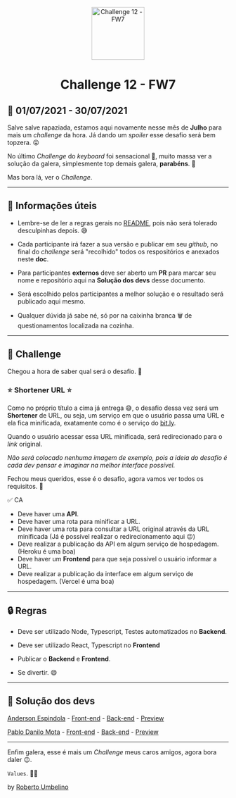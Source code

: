 <p align="center">
  <img alt="Challenge 12 - FW7" width="120" title="Challenge 12 - FW7" src="../.github/logo.png" />
</p>

<h1 align="center">Challenge 12 - FW7</h1>

## 📅 01/07/2021 - 30/07/2021

Salve salve rapaziada, estamos aqui novamente nesse mês de **Julho** para mais um _challenge_ da hora. Já dando um _spoiler_ esse desafio será bem topzera. 😝

No último _Challenge_ do _keyboard_ foi sensacional 💪, muito massa ver a solução da galera, simplesmente top demais galera, **parabéns**. 🥳 

Mas bora lá, ver o _Challenge_.

---

## 📕 Informações úteis

- Lembre-se de ler a regras gerais no [README](../README.md), pois não será tolerado desculpinhas depois. 😅

- Cada participante irá fazer a sua versão e publicar em seu _github_, no final do _challenge_ será "recolhido" todos os respositórios e anexados neste **doc**.

- Para participantes **externos** deve ser aberto um **PR** para marcar seu nome e repositório aqui na **Solução dos devs** desse documento.

- Será escolhido pelos participantes a melhor solução e o resultado será publicado aqui mesmo.

- Qualquer dúvida já sabe né, só por na caixinha branca 🗑️ de questionamentos localizada na cozinha.

---

## 🎯 Challenge

Chegou a hora de saber qual será o desafio. 📝

### ⭐ Shortener URL ⭐

Como no próprio título a cima já entrega 😅, o desafio dessa vez será um **Shortener** de URL, ou seja, um serviço em que o usuário passa uma URL e ela fica minificada, exatamente como é o serviço do [bit.ly](https://bitly.com/). 

Quando o usuário acessar essa URL minificada, será redirecionado para o _link_ original.

_Não será colocado nenhuma imagem de exemplo, pois a ideia do desafio é cada dev pensar e imaginar na melhor interface possível._

Fechou meus queridos, esse é o desafio, agora vamos ver todos os requisitos. 🤩

✅ CA
- Deve haver uma **API**.
- Deve haver uma rota para minificar a URL.
- Deve haver uma rota para consultar a URL original através da URL minificada (Já é possível realizar o redirecionamento aqui 😉)
- Deve realizar a publicação da API em algum serviço de hospedagem. (Heroku é uma boa)
- Deve haver um **Frontend** para que seja possível o usuário informar a URL.
- Deve realizar a publicação da interface em algum serviço de hospedagem. (Vercel é uma boa)

---

## 🔒 Regras

- Deve ser utilizado Node, Typescript, Testes automatizados no **Backend**.

- Deve ser utilizado React, Typescript no **Frontend**

- Publicar o **Backend** e **Frontend**.

- Se divertir. 😄

---

## 🤯 Solução dos devs

[Anderson Espindola](https://github.com/andersonespindola) - [Front-end](https://github.com/andersonespindola/short-url-front) - [Back-end](https://github.com/andersonespindola/shortUrl) - [Preview](https://minis.vercel.app/)

[Pablo Danilo Mota](https://github.com/pablodanilomota) - [Front-end](https://github.com/pablodanilomota/schnittly-frontend) - [Back-end](https://github.com/pablodanilomota/schnittly-backend) - [Preview](https://sch-ly.netlify.app/)

---

Enfim galera, esse é mais um _Challenge_ meus caros amigos, agora bora daler 😉.

`Values`. 👊😄

by [Roberto Umbelino](https://github.com/robertoumbelino)
